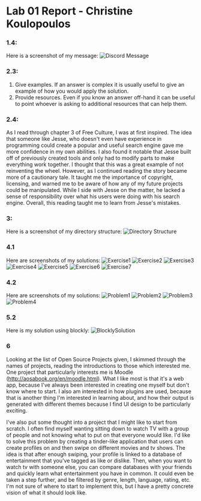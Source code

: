 # Lab 01 Report - Christine Koulopoulos

### 1.4:
Here is a screenshot of my message:
![Discord Message](images/message-screenshot.JPG)

### 2.3:
1. Give examples. If an answer is complex it is usually useful to give an example of how you would apply the solution.
2. Provide resources. Even if you know an answer off-hand it can be useful to point whoever is asking to additional resources that can help them.

### 2.4:
As I read through chapter 3 of Free Culture, I was at first inspired. The idea that someone like Jesse, who doesn't even have experience in programming could create a popular and useful search engine gave me more confidence in my own abilities. I also found it notable that Jesse built off of previously created tools and only had to modify parts to make everything work together. I thought that this was a great example of not reinventing the wheel. However, as I continued reading the story became more of a cautionary tale. It taught me the importance of copyright, licensing, and warned me to be aware of how any of my future projects could be manipulated. While I side with Jesse on the matter, he lacked a sense of responsibility over what his users were doing with his search engine. Overall, this reading taught me to learn from Jesse's mistakes.

### 3:
Here is a screenshot of my directory structure:
![Directory Structure](tree-screenshot.JPG)

### 4.1
Here are screenshots of my solutions:
![Exercise1](images/exercise1.JPG)
![Exercise2](images/exercise2.JPG)
![Exercise3](images/exercise3.JPG)
![Exercise4](images/exercise4.JPG)
![Exercise5](images/exercise5.JPG)
![Exercise6](images/exercise6.JPG)
![Exercise7](images/exercise7.JPG)

### 4.2
Here are screenshots of my solutions:
![Problem1](images/p1.JPG)
![Problem2](images/p2.JPG)
![Problem3](images/p3.JPG)
![Problem4](images/p4.JPG)

### 5.2
Here is my solution using blockly:
![BlocklySolution](images/blockly.JPG)

### 6
Looking at the list of Open Source Projects given, I skimmed through the names of projects, reading the introductions to those which interested me. One project that particularly interests me is Moodle (http://aosabook.org/en/moodle.html). What I like most is that it's a web app, because I've always been interested in creating one myself but don't know where to start. I also am interested in how plugins are used, because that is another thing I'm interested in learning about, and how their output is generated with different themes because I find UI design to be particularly exciting.

I've also put some thought into a project that I might like to start from scratch. I often find myself wanting sitting down to watch TV with a group of people and not knowing what to put on that everyone would like. I'd like to solve this problem by creating a tinder-like application that users can create profiles on and then swipe on different movies and tv shows. The idea is that after enough swiping, your profile is linked to a database of entertainment that you've tagged as like or dislike. Then, when you want to watch tv with someone else, you can compare databases with your friends and quickly learn what entertainment you have in common. It could even be taken a step further, and be filtered by genre, length, language, rating, etc. I'm not sure of where to start to implement this, but I have a pretty concrete vision of what it should look like.
